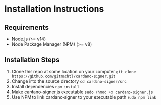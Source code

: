 # Installation Instructions

## Requirements

- Node.js (>= v14)
- Node Package Manager (NPM) (>= v8)

## Installation Steps

1. Clone this repo at some location on your computer `git clone https://github.com/gitmachtl/cardano-signer.git`
2. Change into the source directory `cd cardano-signer/src`
3. Install dependencies `npm install`
4. Make cardano-signer.js executable `sudo chmod +x cardano-signer.js`
5. Use NPM to link cardano-signer to your executable path `sudo npm link`